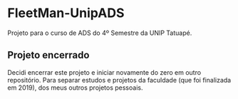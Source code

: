 # FleetMan-UnipADS
Projeto para o curso de ADS do 4º Semestre da UNIP Tatuapé.

## Projeto encerrado
Decidi encerrar este projeto e iniciar novamente do zero em outro repositório.
Para separar estudos e projetos da faculdade (que foi finalizada em 2019), dos meus outros projetos pessoais.
